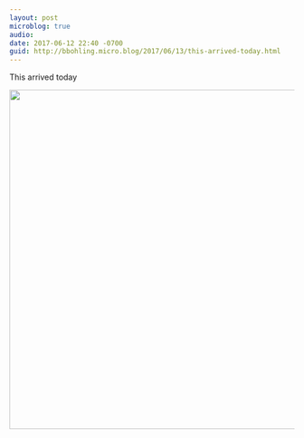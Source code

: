 ```yaml
---
layout: post
microblog: true
audio: 
date: 2017-06-12 22:40 -0700
guid: http://bbohling.micro.blog/2017/06/13/this-arrived-today.html
---
```

This arrived today 

<img src="http://bbohling.micro.blog/uploads/2017/865fc4834c.jpg" width="600" height="600" style="height: auto" />
